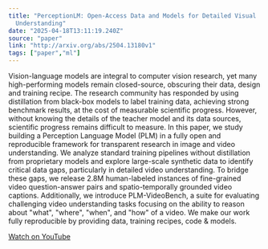 ```yaml
---
title: "PerceptionLM: Open-Access Data and Models for Detailed Visual
  Understanding"
date: "2025-04-18T13:11:19.240Z"
source: "paper"
link: "http://arxiv.org/abs/2504.13180v1"
tags: ["paper","ml"]
---
```


Vision-language models are integral to computer vision research, yet many high-performing models remain closed-source, obscuring their data, design and training recipe. The research community has responded by using distillation from black-box models to label training data, achieving strong benchmark results, at the cost of measurable scientific progress. However, without knowing the details of the teacher model and its data sources, scientific progress remains difficult to measure. In this paper, we study building a Perception Language Model (PLM) in a fully open and reproducible framework for transparent research in image and video understanding. We analyze standard training pipelines without distillation from proprietary models and explore large-scale synthetic data to identify critical data gaps, particularly in detailed video understanding. To bridge these gaps, we release 2.8M human-labeled instances of fine-grained video question-answer pairs and spatio-temporally grounded video captions. Additionally, we introduce PLM-VideoBench, a suite for evaluating challenging video understanding tasks focusing on the ability to reason about \"what\", \"where\", \"when\", and \"how\" of a video. We make our work fully reproducible by providing data, training recipes, code & models.

[Watch on YouTube](http://arxiv.org/abs/2504.13180v1)
